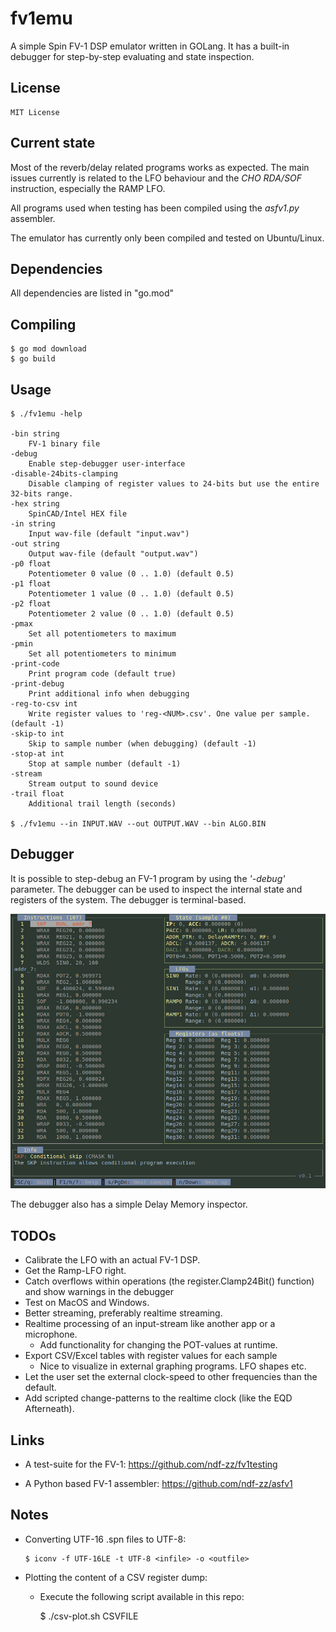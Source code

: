 # fv1emu

A simple Spin FV-1 DSP emulator written in GOLang. It has a built-in
debugger for step-by-step evaluating and state inspection.


## License

    MIT License


## Current state

Most of the reverb/delay related programs works as expected. The main
issues currently is related to the LFO behaviour and the *CHO RDA/SOF*
instruction, especially the RAMP LFO.


All programs used when testing has been compiled using the *asfv1.py*
assembler.


The emulator has currently only been compiled and tested on
Ubuntu/Linux.


## Dependencies

All dependencies are listed in "go.mod"


## Compiling

    $ go mod download
    $ go build


## Usage

    $ ./fv1emu -help

    -bin string
    	FV-1 binary file
    -debug
    	Enable step-debugger user-interface
    -disable-24bits-clamping
    	Disable clamping of register values to 24-bits but use the entire 32-bits range.
    -hex string
    	SpinCAD/Intel HEX file
    -in string
    	Input wav-file (default "input.wav")
    -out string
    	Output wav-file (default "output.wav")
    -p0 float
    	Potentiometer 0 value (0 .. 1.0) (default 0.5)
    -p1 float
    	Potentiometer 1 value (0 .. 1.0) (default 0.5)
    -p2 float
    	Potentiometer 2 value (0 .. 1.0) (default 0.5)
    -pmax
    	Set all potentiometers to maximum
    -pmin
    	Set all potentiometers to minimum
    -print-code
    	Print program code (default true)
    -print-debug
    	Print additional info when debugging
    -reg-to-csv int
    	Write register values to 'reg-<NUM>.csv'. One value per sample. (default -1)
    -skip-to int
    	Skip to sample number (when debugging) (default -1)
    -stop-at int
    	Stop at sample number (default -1)
    -stream
    	Stream output to sound device
    -trail float
    	Additional trail length (seconds)

    $ ./fv1emu --in INPUT.WAV --out OUTPUT.WAV --bin ALGO.BIN 


## Debugger

It is possible to step-debug an FV-1 program by using the *'-debug'*
parameter. The debugger can be used to inspect the internal state and
registers of the system. The debugger is terminal-based.

![Debugger](/debugger-screenshot.png)

The debugger also has a simple Delay Memory inspector.


## TODOs

 - Calibrate the LFO with an actual FV-1 DSP.
 - Get the Ramp-LFO right.
 - Catch overflows within operations (the register.Clamp24Bit() function) and show warnings in 
   the debugger
 - Test on MacOS and Windows.
 - Better streaming, preferably realtime streaming.
 - Realtime processing of an input-stream like another app or
   a microphone.
   - Add functionality for changing the POT-values at runtime.
 - Export CSV/Excel tables with register values for each sample
   - Nice to visualize in external graphing programs. LFO shapes etc.
 - Let the user set the external clock-speed to other frequencies than
   the default.
 - Add scripted change-patterns to the realtime clock (like the EQD
   Afterneath).


## Links

 - A test-suite for the FV-1: https://github.com/ndf-zz/fv1testing

 - A Python based FV-1 assembler: https://github.com/ndf-zz/asfv1


## Notes

  - Converting UTF-16 .spn files to UTF-8:
 
        $ iconv -f UTF-16LE -t UTF-8 <infile> -o <outfile>
        
  - Plotting the content of a CSV register dump:
    - Execute the following script available in this repo:
    
        $ ./csv-plot.sh CSVFILE
